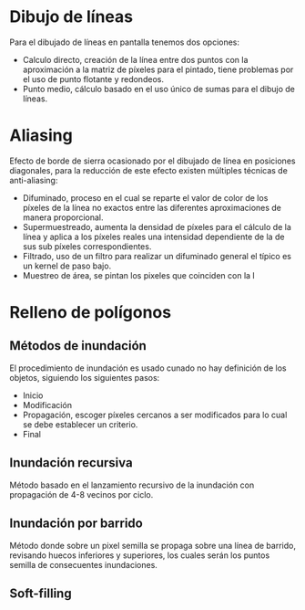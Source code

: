 # Dibujo de líneas
Para el dibujado de líneas en pantalla tenemos dos opciones:
- Calculo directo, creación de la línea entre dos puntos con la aproximación a la matriz de píxeles para el pintado, tiene problemas por el uso de punto flotante y redondeos.
- Punto medio, cálculo basado en el uso único de sumas para el dibujo de líneas.
# Aliasing
Efecto de borde de sierra ocasionado por el dibujado de línea en posiciones diagonales, para la reducción de este efecto existen múltiples técnicas de anti-aliasing:
- Difuminado, proceso en el cual se reparte el valor de color de los píxeles de la línea no exactos entre las diferentes aproximaciones de manera proporcional.
- Supermuestreado, aumenta la densidad de píxeles para el cálculo de la línea y aplica a los píxeles reales una intensidad dependiente de la de sus sub píxeles correspondientes.
- Filtrado, uso de un filtro para realizar un difuminado general el típico es un kernel de paso bajo.
- Muestreo de área, se pintan los pixeles que coinciden con la l
# Relleno de polígonos
## Métodos de inundación
El procedimiento de inundación es usado cunado no hay definición de los objetos, siguiendo los siguientes pasos:
- Inicio
- Modificación
- Propagación, escoger píxeles cercanos a ser modificados para lo cual se debe establecer un criterio.
- Final
## Inundación recursiva
Método basado en el lanzamiento recursivo de la inundación con propagación de 4-8 vecinos por ciclo.
## Inundación por barrido
Método donde sobre un pixel semilla se propaga sobre una línea de barrido, revisando huecos inferiores y superiores, los cuales serán los puntos semilla de consecuentes inundaciones.
## Soft-filling